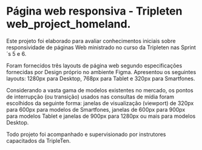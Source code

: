 # Página web responsiva - Tripleten web_project_homeland.

Este projeto foi elaborado para avaliar conhecimentos iniciais sobre responsividade de páginas Web ministrado no curso da Tripleten nas Sprint´s 5 e 6.

Foram fornecidos três layouts de página web segundo especificações fornecidas por Design próprio no ambiente Figma. Apresentou os seguintes layouts: 1280px para Desktop, 768px para Tablet e 320px para Smartfones.

Considerando a vasta gama de modelos existentes no mercado, os pontos de interrupção (ou transição) usados nas consultas de mídia foram escolhidos da seguinte forma: janelas de visualização (viewport) de 320px para 600px para modelos de Smartfones, janelas de 600px para 900px para modelos Tablet e janelas de 900px para 1280px ou mais para modelos Desktop.

Todo projeto foi acompanhado e supervisionado por instrutores capacitados da TripleTen.
